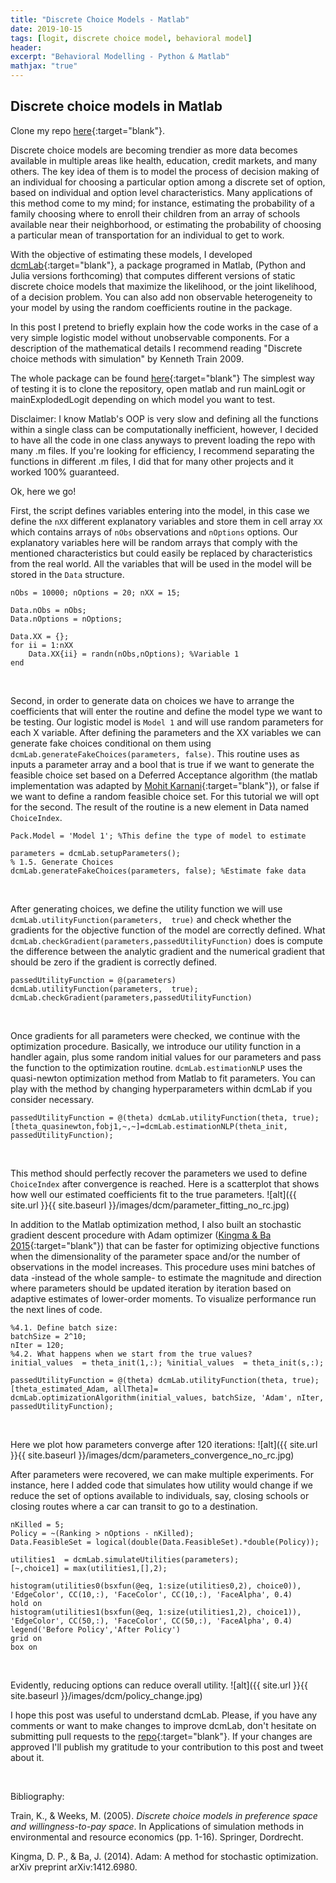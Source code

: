 ```yaml
---
title: "Discrete Choice Models - Matlab"
date: 2019-10-15
tags: [logit, discrete choice model, behavioral model]
header:
excerpt: "Behavioral Modelling - Python & Matlab"
mathjax: "true"
---
```



## Discrete choice models in Matlab

Clone my repo [here](https://github.com/FrancoCalle/DiscreteChoiceModels/blob/master/matlab){:target="blank"}.

Discrete choice models are becoming trendier as more data becomes available in multiple areas like health, education, credit markets, and many others. The key idea of them is to model the process of decision making of an individual for choosing a particular option among a discrete set of option, based on individual and option level characteristics. Many applications of this method come to my mind; for instance, estimating the probability of a family choosing where to enroll their children from an array of schools available near their neighborhood, or estimating the probability of choosing a particular mean of transportation for an individual to get to work.

<!-- *italics* -->

With the objective of estimating these models, I developed [dcmLab](https://github.com/FrancoCalle/DiscreteChoiceModels/blob/master/matlab/dcmLab.m){:target="blank"}, a package programed in Matlab, (Python and Julia versions forthcoming) that computes different versions of static discrete choice models that maximize the likelihood, or the joint likelihood, of a decision problem. You can also add non observable heterogeneity to your model by using the random coefficients routine in the package.

In this post I pretend to briefly explain how the code works in the case of a very simple logistic model without unobservable components. For a description of the mathematical details I recommend reading "Discrete choice methods with simulation" by Kenneth Train 2009.

The whole package can be found [here](https://github.com/FrancoCalle/DiscreteChoiceModels/tree/master/matlab){:target="blank"}
The simplest way of testing it is to clone the repository, open matlab and run mainLogit or mainExplodedLogit depending on which model you want to test.

Disclaimer: I know Matlab's OOP is very slow and defining all the functions within a single class can be computationally inefficient, however, I decided to have all the code in one class anyways to prevent loading the repo with many .m files. If you're looking for efficiency, I recommend separating the functions in different .m files, I did that for many other projects and it worked 100% guaranteed.

Ok, here we go!

First, the script defines variables entering into the model, in this case we define the `nXX` different explanatory variables and store them in cell array `XX` which contains arrays of `nObs` observations and `nOptions` options. Our explanatory variables here will be random arrays that comply with the mentioned characteristics but could easily be replaced by characteristics from the real world. All the variables that will be used in the model will be stored in the `Data` structure.

```
nObs = 10000; nOptions = 20; nXX = 15;

Data.nObs = nObs;
Data.nOptions = nOptions;

Data.XX = {};
for ii = 1:nXX
    Data.XX{ii} = randn(nObs,nOptions); %Variable 1
end
```

<p>&nbsp;</p>

Second, in order to generate data on choices we have to arrange the coefficients that will enter the routine and define the model type we want to be testing. Our logistic model is  `Model 1` and will use random parameters for each X variable. After defining the parameters and the XX variables we can generate fake choices conditional on them using `dcmLab.generateFakeChoices(parameters, false)`. This routine uses as inputs a parameter array and a bool that is true if we want to generate the feasible choice set based on a Deferred Acceptance algorithm (the matlab implementation was adapted by [Mohit Karnani](https://github.com/mohitkarnani){:target="blank"}), or false if we want to define a random feasible choice set. For this tutorial we will opt for the second. The result of the routine is a new element in Data named `ChoiceIndex`.

```
Pack.Model = 'Model 1'; %This define the type of model to estimate

parameters = dcmLab.setupParameters();
% 1.5. Generate Choices
dcmLab.generateFakeChoices(parameters, false); %Estimate fake data
```

<p>&nbsp;</p>


After generating choices, we define the utility function we will use `dcmLab.utilityFunction(parameters,  true)` and check whether the gradients for the objective function of the model are correctly defined. What `dcmLab.checkGradient(parameters,passedUtilityFunction)` does is compute the difference between the analytic gradient and the numerical gradient that should be zero if the gradient is correctly defined.

```
passedUtilityFunction = @(parameters) dcmLab.utilityFunction(parameters,  true);
dcmLab.checkGradient(parameters,passedUtilityFunction)
```

<p>&nbsp;</p>

Once gradients for all parameters were checked, we continue with the optimization procedure. Basically, we introduce our utility function in a handler again, plus some random initial values for our parameters and pass the function to the optimization routine. `dcmLab.estimationNLP` uses the quasi-newton optimization method from Matlab to fit parameters. You can play with the method by changing hyperparameters within dcmLab if you consider necessary.

```
passedUtilityFunction = @(theta) dcmLab.utilityFunction(theta, true);
[theta_quasinewton,fobj1,~,~]=dcmLab.estimationNLP(theta_init, passedUtilityFunction);
```

<p>&nbsp;</p>

This method should perfectly recover the parameters we used to define `ChoiceIndex` after convergence is reached. Here is a scatterplot that shows how well our estimated coefficients fit to the true parameters.
![alt]({{ site.url }}{{ site.baseurl }}/images/dcm/parameter_fitting_no_rc.jpg)

In addition to the Matlab optimization method, I also built an stochastic gradient descent procedure with Adam optimizer ([Kingma & Ba 2015](https://arxiv.org/abs/1412.6980){:target="blank"}) that can be faster for optimizing objective functions when the dimensionality of the parameter space and/or the number of observations in the model increases. This procedure uses mini batches of data -instead of the whole sample- to estimate the magnitude and direction where parameters should be updated iteration by iteration based on adaptive estimates of lower-order moments. To visualize performance run the next lines of code.

```
%4.1. Define batch size:
batchSize = 2^10;
nIter = 120;
%4.2. What happens when we start from the true values?
initial_values  = theta_init(1,:); %initial_values  = theta_init(s,:);

passedUtilityFunction = @(theta) dcmLab.utilityFunction(theta, true);
[theta_estimated_Adam, allTheta]= dcmLab.optimizationAlgorithm(initial_values, batchSize, 'Adam', nIter, passedUtilityFunction);
```
<p>&nbsp;</p>


Here we plot how parameters converge after 120 iterations:
![alt]({{ site.url }}{{ site.baseurl }}/images/dcm/parameters_convergence_no_rc.jpg)

After parameters were recovered, we can make multiple experiments. For instance, here I added code that simulates how utility would change if we reduce the set of options available to individuals, say, closing schools or closing routes where a car can transit to go to a destination.

```
nKilled = 5;
Policy = ~(Ranking > nOptions - nKilled);
Data.FeasibleSet = logical(double(Data.FeasibleSet).*double(Policy));

utilities1  = dcmLab.simulateUtilities(parameters);
[~,choice1] = max(utilities1,[],2);

histogram(utilities0(bsxfun(@eq, 1:size(utilities0,2), choice0)), 'EdgeColor', CC(10,:), 'FaceColor', CC(10,:), 'FaceAlpha', 0.4)
hold on
histogram(utilities1(bsxfun(@eq, 1:size(utilities1,2), choice1)), 'EdgeColor', CC(50,:), 'FaceColor', CC(50,:), 'FaceAlpha', 0.4)
legend('Before Policy','After Policy')
grid on
box on
```

<p>&nbsp;</p>

Evidently, reducing options can reduce overall utility.
![alt]({{ site.url }}{{ site.baseurl }}/images/dcm/policy_change.jpg)

I hope this post was useful to understand dcmLab. Please, if you have any comments or want to make changes to improve dcmLab, don't hesitate on submitting pull requests to the [repo](https://github.com/FrancoCalle/DiscreteChoiceModels){:target="blank"}. If your changes are approved I'll publish my gratitude to your contribution to this post and tweet about it.

<p>&nbsp;</p>

Bibliography:

Train, K., & Weeks, M. (2005). <em>Discrete choice models in preference space and willingness-to-pay space</em>. In Applications of simulation methods in environmental and resource economics (pp. 1-16). Springer, Dordrecht.

Kingma, D. P., & Ba, J. (2014). Adam: A method for stochastic optimization. arXiv preprint arXiv:1412.6980.

<!-- Python code block:
```python
    import numpy as np

    def test_function(x, y):
      z = np.sum(x,y)
      return z
``` -->
